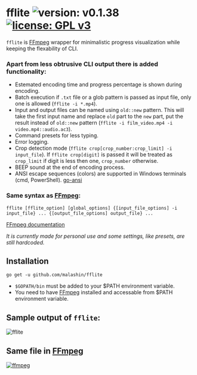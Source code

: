 # fflite ![version: v0.1.38](https://img.shields.io/badge/version-v0.1.38-green.svg) [![license: GPL v3](https://img.shields.io/badge/license-GPL%20v3-blue.svg)](http://www.gnu.org/licenses/gpl-3.0)
`fflite` is [FFmpeg](https://www.ffmpeg.org/) wrapper for minimalistic progress visualization while keeping the flexability of CLI.

### Apart from less obtrusive CLI output there is added functionality:
* Estemated encoding time and progress percentage is shown during encoding.
* Batch execution if `.txt` file or a glob pattern is passed as input file, only one is allowed (`fflite -i *.mp4`).
* Input and output files can be named using `old::new` pattern. This will take the first input name and replace `old` part to the `new` part, put the result instead of `old::new` pattern (`fflite -i film_video.mp4 -i video.mp4::audio.ac3`).
* Command presets for less typing.
* Error logging.
* Crop detection mode (`fflite crop[crop_number:crop_limit] -i input_file`). If `fflite crop[digit]` is passed it will be treated as `crop_limit` if digit is less then one, `crop_number` otherwise.
* BEEP sound at the end of encoding process.
* ANSI escape sequences (colors) are supported in Windows terminals (cmd, PowerShell). [go-ansi](https://github.com/k0kubun/go-ansi)

### Same syntax as [FFmpeg](https://www.ffmpeg.org/):
```
fflite [fflite_option] [global_options] {[input_file_options] -i input_file} ... {[output_file_options] output_file} ...
```
[FFmpeg documentation](https://www.ffmpeg.org/ffmpeg-all.html)

*It is currently made for personal use and some settings, like presets, are still hardcoded.*

## Installation
```
go get -u github.com/malashin/fflite
```
* `$GOPATH/bin` must be added to your $PATH environment variable.
* You need to have [FFmpeg](https://www.ffmpeg.org/) installed and accessable from $PATH environment variable.

## Sample output of `fflite`:
![fflite](http://i.imgur.com/bz0b0Xp.png)

## Same file in [FFmpeg](https://www.ffmpeg.org/)
[![ffmpeg](http://i.imgur.com/VJ8Wj48l.png)](http://i.imgur.com/VJ8Wj48.png)
